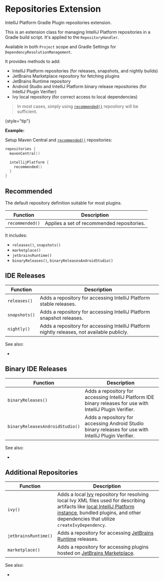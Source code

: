 <!-- Copyright 2000-2024 JetBrains s.r.o. and contributors. Use of this source code is governed by the Apache 2.0 license. -->

# Repositories Extension

<link-summary>IntelliJ Platform Gradle Plugin repositories extension.</link-summary>

<include from="tools_intellij_platform_gradle_plugin.md" element-id="EAP_Status"/>

This is an extension class for managing IntelliJ Platform repositories in a Gradle build script.
It's applied to the `RepositoryHandler`.

Available in both `Project` scope and Gradle Settings for `DependencyResolutionManagement`.

It provides methods to add:

- IntelliJ Platform repositories (for releases, snapshots, and nightly builds)
- JetBrains Marketplace repository for fetching plugins
- JetBrains Runtime repository
- Android Studio and IntelliJ Platform binary release repositories (for IntelliJ Plugin Verifier)
- Ivy local repository (for correct access to local dependencies)

<snippet id="recommendedCallout">

> In most cases, simply using [`recommended()`](tools_intellij_platform_gradle_plugin_repositories_extension.md#recommended) repository will be sufficient.
>
{style="tip"}

**Example:**

Setup Maven Central and [`recommended()`](tools_intellij_platform_gradle_plugin_repositories_extension.md#recommended) repositories:

```kotlin
repositories {
  mavenCentral()

  intellijPlatform {
    recommended()
  }
}
```

</snippet>

## Recommended

The default repository definition suitable for most plugins.

| Function        | Description                                |
|-----------------|--------------------------------------------|
| `recommended()` | Applies a set of recommended repositories. |

It includes:

- `releases()`, `snapshots()`
- `marketplace()`
- `jetbrainsRuntime()`
- `binaryReleases()`, `binaryReleasesAndroidStudio()`

## IDE Releases

| Function      | Description                                                                                 |
|---------------|---------------------------------------------------------------------------------------------|
| `releases()`  | Adds a repository for accessing IntelliJ Platform stable releases.                          |
| `snapshots()` | Adds a repository for accessing IntelliJ Platform snapshot releases.                        |
| `nightly()`   | Adds a repository for accessing IntelliJ Platform nightly releases, not available publicly. |

See also:
- [](intellij_artifacts.md)

## Binary IDE Releases

| Function                        | Description                                                                                                  |
|---------------------------------|--------------------------------------------------------------------------------------------------------------|
| `binaryReleases()`              | Adds a repository for accessing IntelliJ Platform IDE binary releases for use with IntelliJ Plugin Verifier. |
| `binaryReleasesAndroidStudio()` | Adds a repository for accessing Android Studio binary releases for use with IntelliJ Plugin Verifier.        |

See also:

- [](verifying_plugin_compatibility.md)

## Additional Repositories

| Function             | Description                                                                                                                                                                                                                                                                                                         |
|----------------------|---------------------------------------------------------------------------------------------------------------------------------------------------------------------------------------------------------------------------------------------------------------------------------------------------------------------|
| `ivy()`              | Adds a local [Ivy](https://ant.apache.org/ivy/) repository for resolving local Ivy XML files used for describing artifacts like [local IntelliJ Platform instance](tools_intellij_platform_gradle_plugin.md#dependenciesLocalPlatform), bundled plugins, and other dependencies that utilize `createIvyDependency`. |
| `jetbrainsRuntime()` | Adds a repository for accessing [JetBrains Runtime](ide_development_instance.md#using-a-jetbrains-runtime-for-the-development-instance) releases.                                                                                                                                                                   |
| `marketplace()`      | Adds a repository for accessing plugins hosted on [JetBrains Marketplace](https://plugins.jetbrains.com).                                                                                                                                                                                                           |

See also:

- [](plugin_dependencies.md)

<include from="snippets.md" element-id="missingContent"/>

